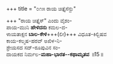 +++
title = "೦೧೫ ರಾಯ ಚಿತ್ತೈಸೆನ್ದು"

+++
"ರಾಯ ಚಿತ್ತೈಸ್" ಎಂದು ವೈಶಂ-    
ಪಾಯ-ಮುನಿ **ಹೇಳಿದನು** ಕಮಲ-ದ-  
ಳಾಯತಾಕ್ಷನ **ಬಾಲ-ಕೇಳಿ**+++(ಲೀ)+++ ವಿಧೂತ-ಕಿಲ್ಬಿಷವ  
ಕಾಯ-ಕಲ್ಮಷ-ಹರವ್ ಅಖಿಳ-ನಿ-  
ಶ್ರೇಯಸದ ಸದ್-ರೂಪುವಿನ ಸಂ-  
ದಾಯಕದ ನಿರ್ಮಲ-**ಮಹಾ-ಭಾರತ--ಕಥಾಮೃತವ**     ॥15॥